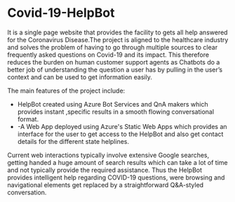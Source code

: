 # Covid-19-HelpBot

It is a single page website that provides the facility to gets all help answered for the Coronavirus Disease.The project is aligned to the healthcare industry and solves the problem of having to go through multiple sources to clear frequently asked questions on Covid-19 and its impact. This therefore reduces the burden on human customer support agents as Chatbots do a better job of understanding the question a user has by pulling in the user’s context and can be used to get information easily. 

The main features of the project include: 
- HelpBot created using Azure Bot Services and QnA makers which provides instant ,specific results in a smooth flowing conversational format. 
- -A Web App deployed using Azure's Static Web Apps which provides an interface for the user to get access to the HelpBot and also get contact details for the different state helplines. 

Current web interactions typically involve extensive Google searches, getting handed a huge amount of search results which can take a lot of time and not typically provide the required assistance. Thus the HelpBot provides intelligent help regarding COVID-19 questions, were browsing and navigational elements get replaced by a straightforward Q&A-styled conversation.
